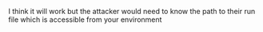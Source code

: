 I think it will work but the attacker would need to know the path to their run file which is accessible from your environment
